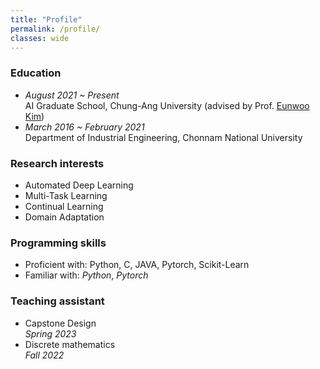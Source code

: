 ```yaml
---
title: "Profile"
permalink: /profile/
classes: wide  
---
```


### Education
- *August 2021 ~ Present*<br>
  AI Graduate School, Chung-Ang University (advised by Prof. [Eunwoo Kim](https://vllab.cau.ac.kr/members/professor/))<br>
- *March 2016 ~ February 2021*<br>
  Department of Industrial Engineering, Chonnam National University<br>

### Research interests
- Automated Deep Learning<br>
- Multi-Task Learning<br>
- Continual Learning<br>
- Domain Adaptation<br>

### Programming skills
- Proficient with: Python, C, JAVA, Pytorch, Scikit-Learn<br>
- Familiar with: *Python*, *Pytorch*<br>

### Teaching assistant
- Capstone Design<br>
  *Spring 2023*<br>
- Discrete mathematics<br>
  *Fall 2022*
